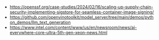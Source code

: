 - https://openssf.org/case-studies/2024/02/16/scaling-up-supply-chain-security-implementing-sigstore-for-seamless-container-image-signing/
- https://github.com/openvinotoolkit/model_server/tree/main/demos/python_demos/llm_text_generation
- https://www.intel.com/content/www/us/en/newsroom/news/ai-everywhere-core-ultra-5th-gen-xeon-news.html